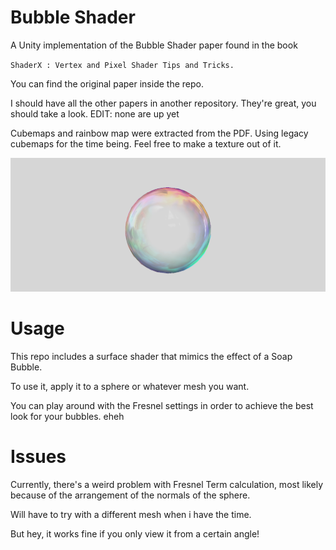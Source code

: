 # Bubble Shader

A Unity implementation of the Bubble Shader paper found in the book 

`ShaderX : Vertex and Pixel Shader Tips and Tricks.`

You can find the original paper inside the repo.

I should have all the other papers in another repository. They're great, you should take a look.
EDIT: none are up yet 

Cubemaps and rainbow map were extracted from the PDF. 
Using legacy cubemaps for the time being. Feel free to make a texture out of it.

![Bubble](Render.PNG "Render.png")

# Usage

This repo includes a surface shader that mimics the effect of a Soap Bubble. 

To use it, apply it to a sphere or whatever mesh you want. 

You can play around with the Fresnel settings in order to achieve the best look for your bubbles. eheh

# Issues

Currently, there's a weird problem with Fresnel Term calculation, most likely because of the arrangement of the normals of the sphere. 

Will have to try with a different mesh when i have the time. 

But hey, it works fine if you only view it from a certain angle!
